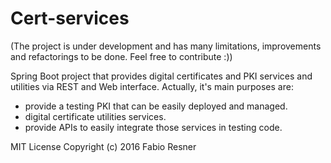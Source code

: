 # Cert-services

(The project is under development and has many limitations, improvements and refactorings to be done. Feel free to contribute :))

Spring Boot project that provides digital certificates and PKI services and utilities via REST and Web interface.
Actually, it's main purposes are: 

- provide a testing PKI that can be easily deployed and managed.
- digital certificate utilities services.
- provide APIs to easily integrate those services in testing code.   

MIT License
Copyright (c) 2016 Fabio Resner
